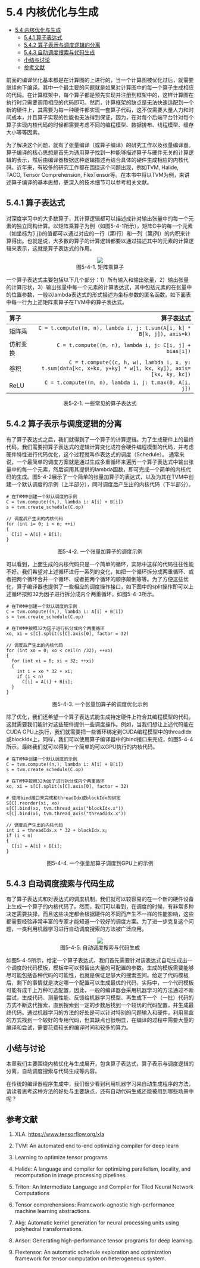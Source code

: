 <!--Copyright © Microsoft Corporation. All rights reserved.
  适用于[License](https://github.com/microsoft/AI-System/blob/main/LICENSE)版权许可-->

# 5.4 内核优化与生成

- [5.4 内核优化与生成](#54-内核优化与生成)
  - [5.4.1 算子表达式](#541-算子表达式)
  - [5.4.2 算子表示与调度逻辑的分离](#542-算子表示与调度逻辑的分离)
  - [5.4.3 自动调度搜索与代码生成](#543-自动调度搜索与代码生成)
  - [小结与讨论](#小结与讨论)
  - [参考文献](#参考文献)

前面的编译优化基本都是在计算图的上进行的，当一个计算图被优化过后，就需要继续向下编译。其中一个最主要的问题就是如果对计算图中的每一个算子生成相应的代码。在计算框架中，每个算子都是预先实现并注册到框架中的，这样计算图在执行时只需要调用相应的代码即可。然而，计算框架的缺点是无法快速适配到一个新的硬件上，其需要为每一种硬件都实现一套算子代码，这不仅需要大量人力和时间成本，并且算子实现的性能也无法得到保证，因为，在对每个后端平台针对每个算子实现内核代码的时候都需要考虑不同的编程模型、数据排布、线程模型、缓存大小等等因素。

为了解决这个问题，就有了张量编译（或算子编译）的研究工作以及张量编译器。算子编译的核心思想是首先为通用算子找到一种能够描述算子与硬件无关的计算逻辑的表示，然后由编译器根据这种逻辑描述再结合具体的硬件生成相应的内核代码。近年来，有较多的研究工作都在围绕这个问题出现，例如TVM, Halide, TACO, Tensor Comprehension, FlexTensor等。在本书中将以TVM为例，来讲述算子编译的基本思想，更深入的技术细节可以参考相关文献。

## 5.4.1 算子表达式
对深度学习中的大多数算子，其计算逻辑都可以描述成针对输出张量中的每一个元素的独立同构计算。以矩阵乘算子为例（如图5-4-1所示），矩阵C中的每一个元素（如坐标为[i,j])的值都可以通过对应的一行（第i行）和一列（第j列）的内积来计算得出。也就是说，大多数的算子的计算逻辑都要以通过描述其中的元素的计算逻辑来表示，这就是算子表达式的作用。

<center> <img src="./img/5-4-1-matmul.png"  /></center>
<center>图5-4-1. 矩阵乘算子</center>

一个算子表达式主要包括以下几个部分：1）所有输入和输出张量，2）输出张量的计算形状，3）输出张量中每一个元素的计算表达式，其中包括元素的在张量中的位置参数，一般以lambda表达式的形式描述为坐标参数的匿名函数。如下面表中每一行为上述矩阵乘算子在TVM中的算子表达式。

<center>

| 算子 | 算子表达式 | 
| :-----| ----: | 
| 矩阵乘 | ```C = t.compute((m, n), lambda i, j: t.sum(A[i, k] * B[k, j]), axis=k)``` | 
| 仿射变换 | ```C = t.compute((m, n), lambda i, j: C[i, j] + bias[i])```| 
| 卷积 | ```C = t.compute((c, h, w), lambda i, x, y: t.sum(data[kc, x+kx, y+ky] * w[i, kx, ky]), axis=[kx, ky, kc])``` |
| ReLU | ```C = t.compute((m, n), lambda i, j: t.max(0, A[i, j])``` |
</center>
<center>表5-2-1. 一些常见的算子表达式</center>


## 5.4.2 算子表示与调度逻辑的分离
有了算子表达式之后，我们就得到了一个算子的计算逻辑。为了生成硬件上的最终代码，我们需要把算子表达式的逻辑计算变化成符合硬件编程模型的代码，并考虑硬件特性进行代码优化，这个过程就叫作表达式的调度（Schedule）。
通常来说，一个最简单的调度方案就是通过生成多重循环来遍历一个算子表达式中输出张量中的每一个元素，然后调用其提供的lambda函数，即可完成一个简单的内核代码的生成。图5-4-2展示了一个简单的张量加算子的表达式，以及为其在TVM中创建一个默认调度的示例（上半部分），同时调度后产生出的内核代码（下半部分）。

```
# 在TVM中创建一个默认调度的示例
C = tvm.compute((n,), lambda i: A[i] + B[i])
s = tvm.create_schedule(C.op)
```
```
// 调度后产生出的内核代码
for (int i= 0; i < n; ++i)
{
  C[i] = A[i] + B[i];
}
```
<center>图5-4-2. 一个张量加算子的调度示例</center>

可以看到，上面生成的内核代码只是一个简单的循环，实际中这样的代码往往性能不好。我们希望对上述循环进行一系列的变化，如把一个循环拆分成两重循环、或者把两个循环合并一个循环、或者把两个循环的顺序颠倒等等。为了方便这些优化，算子编译器也提供了一些相应的调度操作接口，如下图中的split操作即可以上述循环按照32为因子进行拆分成内个两重循环，如图5-4-3所示。

```
# 在TVM中创建一个默认调度的示例
C = tvm.compute((n,), lambda i: A[i] + B[i])
s = tvm.create_schedule(C.op)

# 在TVM中按照32为因子进行拆分成内个两重循环
xo, xi = s[C].split(s[C].axis[0], factor = 32)
```

```
// 调度后产生出的内核代码
for (int xo = 0; xo < ceil(n /32); ++xo)
{
  for (int xi = 0; xi < 32; ++xi)
  {
    int i = xo * 32 + xi;
    if (i < n)
      C[i] = A[i] + B[i];
  }
}
```
<center>图5-4-3. 一个张量加算子的调度优化示例</center>

除了优化，我们还希望一个算子表达式能生成特定硬件上符合其编程模型的代码。这就需要我们能针对这些硬件提供一些调度操作。例如，当我们想让上述代码能在CUDA GPU上执行，我们就需要把一些循环绑定到CUDA编程模型中的threadIdx或blockIdx上，同样，我们可以使用算子编译器中的bind接口来完成，如图5-4-4所示，最终我们就可以得到一个简单的可以GPU执行的内核代码。

```
# 在TVM中创建一个默认调度的示例
C = tvm.compute((n,), lambda i: A[i] + B[i])
s = tvm.create_schedule(C.op)

# 在TVM中按照32为因子进行拆分成内个两重循环
xo, xi = s[C].split(s[C].axis[0], factor = 32)

# 使用bind接口来完成和threadIdx或blockIdx的绑定
S[C].reorder(xi, xo)
s[C].bind(xo, tvm.thread_axis("blockIdx.x"))
s[C].bind(xi, tvm.thread_axis("threadIdx.x"))
```

```
// 调度后产生出的内核代码
int i = threadIdx.x * 32 + blockIdx.x; 
if (i < n)
{
  C[i] = A[i] + B[i];
}
```
<center>图5-4-4. 一个张量加算子调度到GPU上的示例</center>

## 5.4.3 自动调度搜索与代码生成

有了算子表达式和对表达式的调度机制，我们就可以较容易的在一个新的硬件设备上生成一个算子的内核代码了。然而，我们可以看到，在调度的时候，有非常多种决定需要抉择，而且这些决定都会根据硬件的不同而产生不一样的性能影响，这些都需要经验非常丰富的专家才能知道一个较好的调度方案。为了进一步克复这个问题，一类利用机器学习进行自动调度搜索的方法被广泛应用。

<center> <img src="./img/5-4-5-search.png"  /></center>
<center>图5-4-5. 自动调度搜索与代码生成</center>

如图5-4-5所示，给定一个算子表达式，我们首先需要针对该表达式自动生成出一个调度的代码模板，模板中可以预留出大量的可配置的参数。生成的模板需要能够尽可能包括各种代码的可能性，也就是保证足够大的搜索空间。给定了代码模板后，剩下的事情就是决定哪一个配置可以生成最优的代码，实际中，一个代码模板可能有成千上万种可选配置，因此，一般的编译器会采用机器学习的方法通过不断尝试，生成代码、测量性能、反馈给机器学习模型、再生成下一个（一批）代码的方式不断迭代搜索，直到搜索到一定的步数后找到一个较优的代码配置，并生成最终代码。通过机器学习的方法的好处是可以针对特别的问题输入和硬件，利用黑盒的方式找到一个较好的专用代码，但其缺点也很明显，在编译的过程中需要大量的编译和尝试，需要花费较长的编译时间和较多的算力。

## 小结与讨论

本章我们主要围绕内核优化与生成展开，包含算子表达式，算子表示与调度逻辑的分离，自动调度搜索与代码生成等内容。

在传统的编译器程序生成中，我们很少看到利用机器学习来自动生成程序的方法，请读者思考这种方法的好处与主要缺点，还有自动代码生成还能被用到哪些场景中呢？

## 参考文献

1. XLA. https://www.tensorflow.org/xla

2. TVM: An automated end to-end optimizing compiler for deep learn

3. Learning to optimize tensor programs

4. Halide: A language and compiler for optimizing parallelism, locality, and recomputation in image processing pipelines.

5. Triton: An Intermediate Language and Compiler for Tiled Neural Network Computations

6. Tensor comprehensions: Framework-agnostic high-performance machine learning abstractions.

7. Akg: Automatic kernel generation for neural processing units using polyhedral transformations.

8. Ansor: Generating high-performance tensor programs for deep learning.

9. Flextensor: An automatic schedule exploration and optimization framework for tensor computation on heterogeneous system.